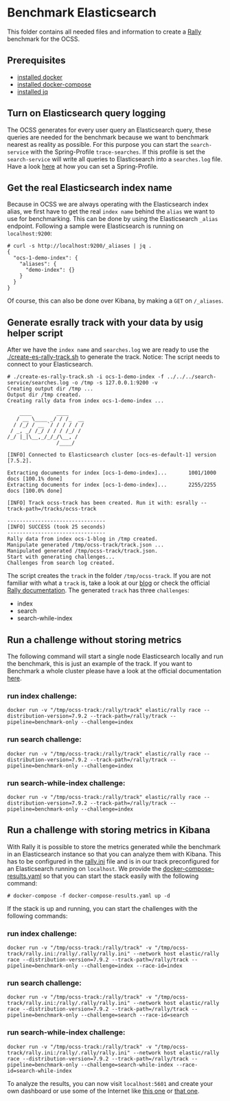 # Benchmark Elasticsearch
This folder contains all needed files and information to create a [Rally]((https://esrally.readthedocs.io/en/stable/)) benchmark for the OCSS.

## Prerequisites
- [installed docker](https://docs.docker.com/engine/install/)
- [installed docker-compose](https://docs.docker.com/compose/install/)
- [installed jq](https://stedolan.github.io/jq/download/)

## Turn on Elasticsearch query logging
The OCSS generates for every user query an Elasticsearch query, these queries are needed for the benchmark because we want to benchmark nearest as reality as possible. For this purpose you can start the `search-service` with the Spring-Profile `trace-searches`. If this profile is set the `search-service` will write all queries to Elasticsearch into a `searches.log` file. Have a look [here](https://docs.spring.io/spring-boot/docs/current/reference/html/howto.html#howto-set-active-spring-profiles) at how you can set a Spring-Profile.

## Get the real Elasticsearch index name
Because in OCSS we are always operating with the Elasticsearch index alias, we first have to get the real `index name` behind the `alias` we want to use for benchmarking. This can be done by using the Elasticsearch `_alias` endpoint. Following a sample were Elasticsearch is running on `localhost:9200`:
```
# curl -s http://localhost:9200/_aliases | jq .
{
  "ocs-1-demo-index": {
    "aliases": {
      "demo-index": {}
    }
  }
}
```
Of course, this can also be done over Kibana, by making a `GET` on `/_aliases`.

## Generate esrally track with your data by usig helper script 
After we have the `index name` and `searches.log` we are ready to use the [./create-es-rally-track.sh](./create-es-rally-track.sh) to generate the track. Notice: The script needs to connect to your Elasticsearch.
```
# ./create-es-rally-track.sh -i ocs-1-demo-index -f ../../../search-service/searches.log -o /tmp -s 127.0.0.1:9200 -v
Creating output dir /tmp ...
Output dir /tmp created.
Creating rally data from index ocs-1-demo-index ...

    ____        ____
   / __ \____ _/ / /_  __
  / /_/ / __ `/ / / / / /
 / _, _/ /_/ / / / /_/ /
/_/ |_|\__,_/_/_/\__, /
                /____/

[INFO] Connected to Elasticsearch cluster [ocs-es-default-1] version [7.5.2].

Extracting documents for index [ocs-1-demo-index]...       1001/1000 docs [100.1% done]
Extracting documents for index [ocs-1-demo-index]...       2255/2255 docs [100.0% done]

[INFO] Track ocss-track has been created. Run it with: esrally --track-path=/tracks/ocss-track

--------------------------------
[INFO] SUCCESS (took 25 seconds)
--------------------------------
Rally data from index ocs-1-blog in /tmp created.
Manipulate generated /tmp/ocss-track/track.json ...
Manipulated generated /tmp/ocss-track/track.json.
Start with generating challenges...
Challenges from search log created.
```
The script creates the `track` in the folder `/tmp/ocss-track`. If you are not familiar with what a `track` is, take a look at our [blog](https://blog.searchhub.io/elasticsearch-benchmark-setup-with-rally) or check the official [Rally documentation](https://esrally.readthedocs.io/en/stable/).
The generated `track` has three `challenges`:

 - index
 - search
 - search-while-index


## Run a challenge without storing metrics
The following command will start a single node Elasticsearch locally and run the benchmark, this is just an example of the track. If you want to Benchmark a whole cluster please have a look at the official documentation [here](https://esrally.readthedocs.io/en/stable/cluster_management.html).

### run index challenge:
```
docker run -v "/tmp/ocss-track:/rally/track" elastic/rally race --distribution-version=7.9.2 --track-path=/rally/track --pipeline=benchmark-only --challenge=index
```
### run search challenge:
```
docker run -v "/tmp/ocss-track:/rally/track" elastic/rally race --distribution-version=7.9.2 --track-path=/rally/track --pipeline=benchmark-only --challenge=index
```
### run search-while-index challenge:
```
docker run -v "/tmp/ocss-track:/rally/track" elastic/rally race --distribution-version=7.9.2 --track-path=/rally/track --pipeline=benchmark-only --challenge=index
```

## Run a challenge with storing metrics in Kibana
With Rally it is possible to store the metrics generated while the benchmark in an Elasticsearch instance so that you can analyze them with Kibana. This has to be configured in the [rally.ini](rally.ini) file and is in our track preconfigured for an Elasticsearch running on `localhost`. We provide the [docker-compose-results.yaml](docker-compose-results.yaml) so that you can start the stack easily with the following command:
```
# docker-compose -f docker-compose-results.yaml up -d
```
If the stack is up and running, you can start the challenges with the following commands:
### run index challenge:
```
docker run -v "/tmp/ocss-track:/rally/track" -v "/tmp/ocss-track/rally.ini:/rally/.rally/rally.ini" --network host elastic/rally race --distribution-version=7.9.2 --track-path=/rally/track --pipeline=benchmark-only --challenge=index --race-id=index
```
### run search challenge:
```
docker run -v "/tmp/ocss-track:/rally/track" -v "/tmp/ocss-track/rally.ini:/rally/.rally/rally.ini" --network host elastic/rally race --distribution-version=7.9.2 --track-path=/rally/track --pipeline=benchmark-only --challenge=search --race-id=search
```
### run search-while-index challenge:
```
docker run -v "/tmp/ocss-track:/rally/track" -v "/tmp/ocss-track/rally.ini:/rally/.rally/rally.ini" --network host elastic/rally race --distribution-version=7.9.2 --track-path=/rally/track --pipeline=benchmark-only --challenge=search-while-index --race-id=search-while-index
```
To analyze the results, you can now visit `localhost:5601` and create your own dashboard or use some of the Internet like [this one](https://github.com/Abmun/rally-apm-search/blob/master/Rally-Results-Dashboard.ndjson) or [that one](https://github.com/Abmun/rally-apm-search/blob/master/Rally-Results-Dashboard.ndjson).